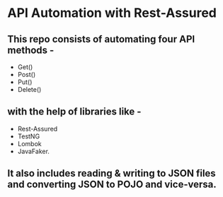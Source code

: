 # API Automation with Rest-Assured
## This repo consists of automating four API methods - 
   - Get()
   - Post()
   - Put()
   - Delete()
## with the help of libraries like -
   - Rest-Assured
   - TestNG
   - Lombok
   - JavaFaker.

## It also includes reading & writing to JSON files and converting JSON to POJO and vice-versa.